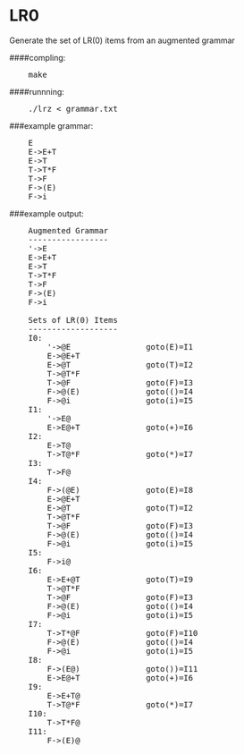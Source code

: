 LR0
=====

Generate the set of LR(0) items from an augmented grammar

####compling:
<pre>
	make
</pre>

####runnning:
<pre>
	./lrz < grammar.txt
</pre>

###example grammar:
<pre>
	E
	E->E+T
	E->T
	T->T*F
	T->F
	F->(E)
	F->i
</pre>

###example output:
<pre>
	Augmented Grammar
	-----------------
	'->E
	E->E+T
	E->T
	T->T*F
	T->F
	F->(E)
	F->i

	Sets of LR(0) Items
	-------------------
	I0:
		'->@E                goto(E)=I1
		E->@E+T
		E->@T                goto(T)=I2
		T->@T*F
		T->@F                goto(F)=I3
		F->@(E)              goto(()=I4
		F->@i                goto(i)=I5
	I1:
		'->E@
		E->E@+T              goto(+)=I6
	I2:
		E->T@
		T->T@*F              goto(*)=I7
	I3:
		T->F@
	I4:
		F->(@E)              goto(E)=I8
		E->@E+T
		E->@T                goto(T)=I2
		T->@T*F
		T->@F                goto(F)=I3
		F->@(E)              goto(()=I4
		F->@i                goto(i)=I5
	I5:
		F->i@
	I6:
		E->E+@T              goto(T)=I9
		T->@T*F
		T->@F                goto(F)=I3
		F->@(E)              goto(()=I4
		F->@i                goto(i)=I5
	I7:
		T->T*@F              goto(F)=I10
		F->@(E)              goto(()=I4
		F->@i                goto(i)=I5
	I8:
		F->(E@)              goto())=I11
		E->E@+T              goto(+)=I6
	I9:
		E->E+T@
		T->T@*F              goto(*)=I7
	I10:
		T->T*F@
	I11:
		F->(E)@
</pre>
